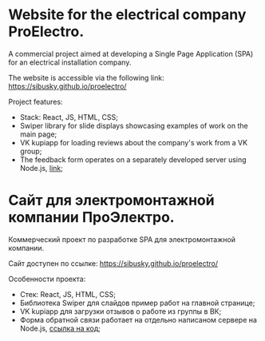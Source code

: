 # Website for the electrical company ProElectro.

A commercial project aimed at developing a Single Page Application (SPA) for an electrical installation company.

The website is accessible via the following link: https://sibusky.github.io/proelectro/

Project features:

- Stack: React, JS, HTML, CSS;
- Swiper library for slide displays showcasing examples of work on the main page;
- VK kupiapp for loading reviews about the company's work from a VK group;
- The feedback form operates on a separately developed server using Node.js, [link](https://github.com/Sibusky/send-an-email);

# Сайт для электромонтажной компании ПроЭлектро.

Коммерческий проект по разработке SPA для электромонтажной компании.

Сайт доступен по ссылке: https://sibusky.github.io/proelectro/

Особенности проекта:

- Стек: React, JS, HTML, CSS;
- Библиотека Swiper для слайдов пример работ на главной странице;
- VK kupiapp для загрузки отзывов о работе из группы в ВК;
- Форма обратной связи работает на отдельно написаном сервере на Node.js, [ссылка на код](https://github.com/Sibusky/send-an-email);
